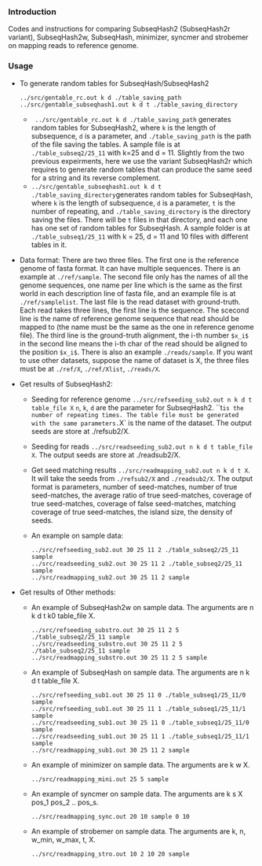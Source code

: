 ### Introduction
Codes and instructions for comparing SubseqHash2 (SubseqHash2r variant), SubseqHash2w, SubseqHash, minimizer, syncmer and strobemer on mapping reads to reference genome. 

### Usage
    
- To generate random tables for SubseqHash/SubseqHash2
  ```
  ../src/gentable_rc.out k d ./table_saving_path
  ../src/gentable_subseqhash1.out k d t ./table_saving_directory
  ```

	 - ` ../src/gentable_rc.out k d ./table_saving_path` generates random tables for SubseqHash2, where `k` is the length of subsequence, `d` is a parameter, and `./table_saving_path` is the path of the file saving the tables. A sample file is at `./table_subseq2/25_11` with k=25 and d = 11. Slightly from the two previous expeirments, here we use the variant SubseqHash2r which requires to generate random tables that can produce the same seed for a string and its reverse complement.
	- `../src/gentable_subseqhash1.out k d t ./table_saving_directory`generates random tables for SubseqHash, where `k` is the length of subsequence, `d` is a parameter, `t` is the number of repeating, and `./table_saving_directory` is the directory saving the files. There will be `t` files in that directory, and each one has one set of random tables for SubseqHash.  A sample folder is at `./table_subseq1/25_11` with k = 25, d = 11 and 10 files with different tables in it.

- Data format:
  There are two three files. The first one is the reference genome of fasta format. It can have multiple sequences. There is an example at `./ref/sample`. The second file only has the names of all the genome sequences, one name per line which is the same as the first world in each description line of fasta file, and an example file is at `./ref/samplelist`. The last file is the read dataset with ground-truth. Each read takes three lines, the first line is the sequence. The scecond line is the name of reference genome sequence that read should be mapped to (the name must be the same as the one in reference genome file). The third line is the ground-truth alignment, the i-th number `$x_i$` in the second line means the i-th char of the read should be aligned to the position `$x_i$`. There is also an example `./reads/sample`. If you want to use other datasets, suppose the name of dataset is X, the three files must be at `./ref/X`, `./ref/Xlist`, `./reads/X`.

- Get results of SubseqHash2:
  - Seeding for reference genome `../src/refseeding_sub2.out n k d t table_file X`
    `n`, `k`, `d` are the parameter for SubseqHash2. ``t` is the number of repeating times. The table file must be generated with the same parameters. `X` is the name of the dataset. The output seeds are store at ./refsub2/X.

  - Seeding for reads `../src/readseeding_sub2.out n k d t table_file X`. The output seeds are store at ./readsub2/X.

  - Get seed matching results `../src/readmapping_sub2.out n k d t X`. It will take the seeds from `./refsub2/X` and `./readsub2/X`. The output format is parameters, number of seed-matches, number of true seed-matches, the average ratio of true seed-matches, coverage of true seed-matches, coverage of false seed-matches, matching coverage of true seed-matches, the island size, the density of seeds.

  - An example on sample data:
    ```
    ../src/refseeding_sub2.out 30 25 11 2 ./table_subseq2/25_11 sample
    ../src/readseeding_sub2.out 30 25 11 2 ./table_subseq2/25_11 sample
    ../src/readmapping_sub2.out 30 25 11 2 sample
    ```

- Get results of Other methods:
  - An example of SubseqHash2w on sample data. The arguments are n k d t k0 table_file X.
    ```
    ../src/refseeding_substro.out 30 25 11 2 5 ./table_subseq2/25_11 sample
    ../src/readseeding_substro.out 30 25 11 2 5 ./table_subseq2/25_11 sample
    ../src/readmapping_substro.out 30 25 11 2 5 sample
    ```
  - An example of SubseqHash on sample data. The arguments are n k d t table_file X.
    ```
    ../src/refseeding_sub1.out 30 25 11 0 ./table_subseq1/25_11/0 sample
    ../src/refseeding_sub1.out 30 25 11 1 ./table_subseq1/25_11/1 sample
    ../src/readseeding_sub1.out 30 25 11 0 ./table_subseq1/25_11/0 sample
    ../src/readseeding_sub1.out 30 25 11 1 ./table_subseq1/25_11/1 sample
    ../src/readmapping_sub1.out 30 25 11 2 sample
    ```
  - An example of minimizer on sample data. The arguments are k w X.
      ```
      ../src/readmapping_mini.out 25 5 sample
      ```
  - An example of syncmer on sample data. The arguments are k s X pos_1 pos_2 .. pos_s.
      ```
      ../src/readmapping_sync.out 20 10 sample 0 10
      ```
  - An example of strobemer on sample data. The arguments are k, n, w_min, w_max, t, X.
      ```
      ../src/readmapping_stro.out 10 2 10 20 sample
      ```
